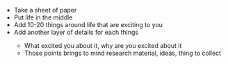 <ul><li><div>Take a sheet of paper</div></li><li><div>Put life in the middle </div></li><li><div>Add 10-20 things around life that are exciting to you</div></li><li><div>Add another layer of details for each things</div></li><ul><li><div>What excited you about it, why are you excited about it</div></li><li><div>Those points brings to mind research material, ideas, thing to collect</div></li></ul></ul>